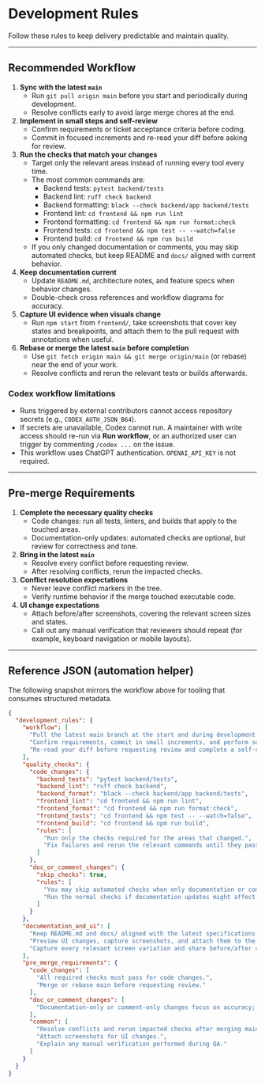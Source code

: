 # Development Rules

Follow these rules to keep delivery predictable and maintain quality.

---

## Recommended Workflow
1. **Sync with the latest `main`**
   - Run `git pull origin main` before you start and periodically during development.
   - Resolve conflicts early to avoid large merge chores at the end.
2. **Implement in small steps and self-review**
   - Confirm requirements or ticket acceptance criteria before coding.
   - Commit in focused increments and re-read your diff before asking for review.
3. **Run the checks that match your changes**
   - Target only the relevant areas instead of running every tool every time.
   - The most common commands are:
     - Backend tests: `pytest backend/tests`
     - Backend lint: `ruff check backend`
     - Backend formatting: `black --check backend/app backend/tests`
     - Frontend lint: `cd frontend && npm run lint`
     - Frontend formatting: `cd frontend && npm run format:check`
     - Frontend tests: `cd frontend && npm test -- --watch=false`
     - Frontend build: `cd frontend && npm run build`
   - If you only changed documentation or comments, you may skip automated checks, but keep README and `docs/` aligned with current behavior.
4. **Keep documentation current**
   - Update `README.md`, architecture notes, and feature specs when behavior changes.
   - Double-check cross references and workflow diagrams for accuracy.
5. **Capture UI evidence when visuals change**
   - Run `npm start` from `frontend/`, take screenshots that cover key states and breakpoints, and attach them to the pull request with annotations when useful.
6. **Rebase or merge the latest `main` before completion**
   - Use `git fetch origin main && git merge origin/main` (or rebase) near the end of your work.
   - Resolve conflicts and rerun the relevant tests or builds afterwards.

### Codex workflow limitations
- Runs triggered by external contributors cannot access repository secrets (e.g., `CODEX_AUTH_JSON_B64`).
- If secrets are unavailable, Codex cannot run. A maintainer with write access should re-run via **Run workflow**, or an authorized user can trigger by commenting `/codex ...` on the issue.
- This workflow uses ChatGPT authentication. `OPENAI_API_KEY` is not required.

---

## Pre-merge Requirements
1. **Complete the necessary quality checks**
   - Code changes: run all tests, linters, and builds that apply to the touched areas.
   - Documentation-only updates: automated checks are optional, but review for correctness and tone.
2. **Bring in the latest `main`**
   - Resolve every conflict before requesting review.
   - After resolving conflicts, rerun the impacted checks.
3. **Conflict resolution expectations**
   - Never leave conflict markers in the tree.
   - Verify runtime behavior if the merge touched executable code.
4. **UI change expectations**
   - Attach before/after screenshots, covering the relevant screen sizes and states.
   - Call out any manual verification that reviewers should repeat (for example, keyboard navigation or mobile layouts).

---

## Reference JSON (automation helper)
The following snapshot mirrors the workflow above for tooling that consumes structured metadata.

```json
{
  "development_rules": {
    "workflow": [
      "Pull the latest main branch at the start and during development to resolve differences early.",
      "Confirm requirements, commit in small increments, and perform self-review.",
      "Re-read your diff before requesting review and complete a self-check."
    ],
    "quality_checks": {
      "code_changes": {
        "backend_tests": "pytest backend/tests",
        "backend_lint": "ruff check backend",
        "backend_format": "black --check backend/app backend/tests",
        "frontend_lint": "cd frontend && npm run lint",
        "frontend_format": "cd frontend && npm run format:check",
        "frontend_tests": "cd frontend && npm test -- --watch=false",
        "frontend_build": "cd frontend && npm run build",
        "rules": [
          "Run only the checks required for the areas that changed.",
          "Fix failures and rerun the relevant commands until they pass."
        ]
      },
      "doc_or_comment_changes": {
        "skip_checks": true,
        "rules": [
          "You may skip automated checks when only documentation or comments change.",
          "Run the normal checks if documentation updates might affect code behavior."
        ]
      }
    },
    "documentation_and_ui": [
      "Keep README.md and docs/ aligned with the latest specifications.",
      "Preview UI changes, capture screenshots, and attach them to the merge request.",
      "Capture every relevant screen variation and share before/after comparisons when helpful."
    ],
    "pre_merge_requirements": {
      "code_changes": [
        "All required checks must pass for code changes.",
        "Merge or rebase main before requesting review."
      ],
      "doc_or_comment_changes": [
        "Documentation-only or comment-only changes focus on accuracy; automated checks are optional."
      ],
      "common": [
        "Resolve conflicts and rerun impacted checks after merging main.",
        "Attach screenshots for UI changes.",
        "Explain any manual verification performed during QA."
      ]
    }
  }
}
```
